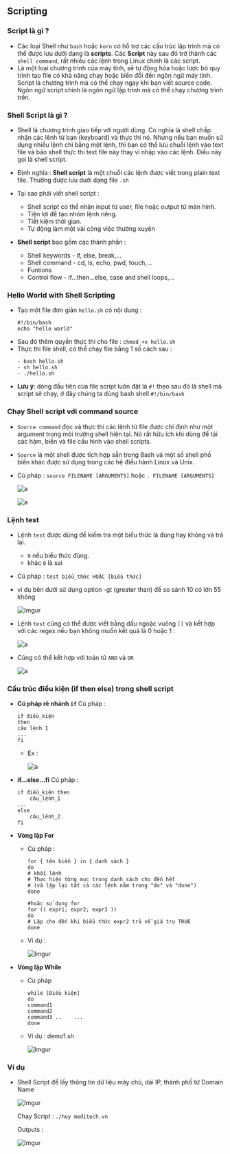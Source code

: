 ﻿## Scripting

### Script là gì ?
- Các loại Shell như `bash` hoặc `korn` có hỗ trợ các cấu trúc lập trình mà có thể được lưu dưới dạng là **scripts**. Các **Script** này sau đó trở thành các `shell command`, rất nhiều các lệnh trong Linux chính là các script.
- Là một loại chương trình của máy tính, sẽ tự động hóa hoặc lược bỏ quy trình tạo file có khả năng chạy hoặc biến đổi đến ngôn ngữ máy tính. Script là chương trình mà có thể chạy ngay khi bạn viết source code. Ngôn ngữ script chính là ngôn ngữ lập trình mà có thể chạy chương trình trên.

### Shell Script là gì ?
- Shell là chương trình giao tiếp với người dùng. Có nghĩa là shell chấp nhận các lênh từ bạn (keyboard) và thực thi nó. Nhưng nếu bạn muốn sử dụng nhiều lệnh chỉ bằng một lệnh, thì bạn có thể lưu chuỗi lệnh vào text file và bảo shell thực thi text file này thay vì nhập vào các lệnh. Điều này gọi là shell script.
- Định nghĩa : **Shell script** là một chuỗi các lệnh được viết trong plain text file. Thường được lưu dưới dạng file `.sh`
- Tại sao phải viết shell script :

	-	Shell script có thể nhận input từ user, file hoặc output từ màn hình.
	-	Tiện lợi để tạo nhóm lệnh riêng.
	-	Tiết kiệm thời gian.
	-	Tự động làm một vài công việc thường xuyên
- **Shell script** bao gồm các thành phần :
	- Shell keywords - if, else, break,...
	- Shell command - cd, ls, echo, pwd, touch,...
	- Funtions
	- Control flow - if...then...else, case and shell loops,...

### Hello World with Shell Scripting
- Tạo một file đơn giản `hello.sh` có nội dung :
	```
	#!/bin/bash
	echo "hello world"
	```
- Sau đó thêm quyền thực thi cho file :
	```chmod +x hello.sh```
- Thực thi file shell, có thể chạy file bằng 1 số cách sau :
	```
	- bash hello.sh
	- sh hello.sh
	- ./hello.sh
	```
- **Lưu ý**: dòng đầu tiên của file script luôn đặt là `#!` theo sau đó là shell mà script sẽ chạy, ở đây chúng ta dùng bash shell `#!/bin/bash`

### Chạy Shell script với command source
- `Source command` đọc và thực thi các lệnh từ file được chỉ định như một argument trong môi trường shell hiện tại. Nó rất hữu ích khi dùng để tải các hàm, biến và file cấu hình vào shell scripts.
- `Source` là một shell được tích hợp sẵn trong Bash và một số shell phổ biến khác được sử dụng trong các hệ điều hành Linux và Unix.
- Cú pháp : `source FILENAME [ARGUMENTS]` hoặc `. FILENAME [ARGUMENTS]`

	![a](https://imgur.com/kvbxsCT.png)

	![a](https://imgur.com/BUs5s8d.png)

### Lệnh test
- Lệnh `test` được dùng để kiểm tra một biểu thức là đúng hay không và trả lại.

	-	`0` nếu biểu thức đúng.
	-	khác `0` là sai
- Cú pháp : `test biểu_thức HOẶC [biểu thức]` 
	
- ví dụ bên dưới sử dụng option -gt (greater than) để so sánh 10 có lớn 55 không

	![Imgur](https://i.imgur.com/rfKALa5.png)

- Lệnh `test` cũng có thể được viết bằng dấu ngoặc vuông `[]` và kết hợp với các regex nếu bạn không muốn kết quả là 0 hoặc 1 :

	![a](https://imgur.com/9xwzw4x.png)

- Cũng có thể kết hợp với toán tử `AND` và `OR`

	![a](https://imgur.com/qO6loJZ.png)

### Cấu trúc điều kiện (if then else) trong shell script
- **Cú pháp rẽ nhánh `if`**
	Cú pháp :
	```
	if điều_kiện
	then
	câu lệnh 1
	...
	fi
	```

	- Ex :
	
		 ![a](https://imgur.com/8unaxR3.png)

- **if...else...fi**
	Cú pháp :
	```
	if điều_kiện then
		câu_lệnh_1
	...
	else
		câu_lênh_2
	fi
	```
- **Vòng lặp For**
	- Cú pháp :
		```
		for { tên biến } in { danh sách }
		do
		# khối lênh
		# Thực hiện từng mục trong danh sách cho đến hết
		# (và lặp lại tất cả các lệnh nằm trong "do" và "done")
		done
	
		#hoăc sử dụng for
		for (( expr1; expr2; expr3 ))
		do
		# Lặp cho đến khi biểu thức expr2 trả về giá trụ TRUE
		done
		```

	-	Ví dụ :
		
		![Imgur](https://i.imgur.com/HKxea8x.png)

- **Vòng lặp While**
 
	 -	Cú pháp
		 ```
		 while [Điều kiện]
		 do
		 command1
		 command2
		 command3 ..	...
		 done
		 ```

	-	Ví dụ : demo1.sh
	
		![Imgur](https://i.imgur.com/e3NBKsC.png)

### Ví dụ
- Shell Script để lấy thông tin dữ liệu máy chủ, dải IP, thành phố từ Domain Name

	![Imgur](https://i.imgur.com/7QYZUNY.png)

	Chạy Script :
	`./huy meditech.vn`
	
	Outputs :

	![Imgur](https://i.imgur.com/P3C26Hx.png)

